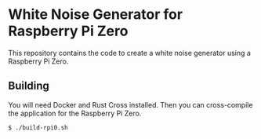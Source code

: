 # White Noise Generator for Raspberry Pi Zero

This repository contains the code to create a white noise generator using a Raspberry Pi Zero.

## Building

You will need Docker and Rust Cross installed. Then you can cross-compile the application for the Raspberry Pi Zero.

```
$ ./build-rpi0.sh
```
